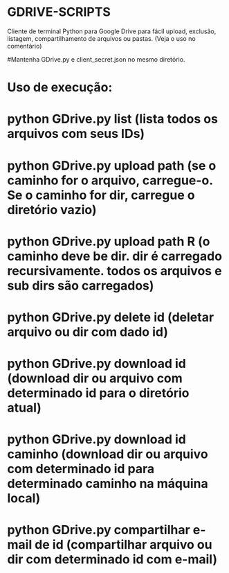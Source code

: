 # GDRIVE-SCRIPTS
Cliente de terminal Python para Google Drive para fácil upload, exclusão, listagem, compartilhamento de arquivos ou pastas. (Veja o uso no comentário)

#Mantenha GDrive.py e client_secret.json no mesmo diretório.
# Uso de execução:
# python GDrive.py list (lista todos os arquivos com seus IDs)
# python GDrive.py upload path (se o caminho for o arquivo, carregue-o. Se o caminho for dir, carregue o diretório vazio)
# python GDrive.py upload path R (o caminho deve be dir. dir é carregado recursivamente. todos os arquivos e sub dirs são carregados)
# python GDrive.py delete id (deletar arquivo ou dir com dado id)
# python GDrive.py download id (download dir ou arquivo com determinado id para o diretório atual)
# python GDrive.py download id caminho (download dir ou arquivo com determinado id para determinado caminho na máquina local)
# python GDrive.py compartilhar e-mail de id (compartilhar arquivo ou dir com determinado id com e-mail)


